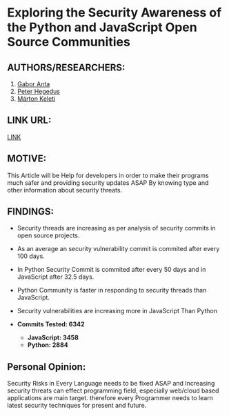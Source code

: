 
# Exploring the Security Awareness of the Python and JavaScript Open Source Communities
## AUTHORS/RESEARCHERS:
1. [Gabor Anta](https://2020.msrconf.org/profile/gaborantal)
2. [Peter Hegedus](https://2020.msrconf.org/profile/peterhegedus)
3. [Márton Keleti](https://2020.msrconf.org/profile/martonkeleti)
## LINK URL:
[LINK](https://2020.msrconf.org/details/msr-2020-mining-challenge/3/Exploring-the-Security-Awareness-of-the-Python-and-JavaScript-Open-Source-Communities)
## MOTIVE:
This Article will be Help for developers in order to make their programs much safer and providing security updates ASAP By knowing type and other information about security threats.
## FINDINGS:
* Security threads are increasing as per analysis of security commits in open source projects.
* As an average an security vulnerability commit is commited after every 100 days.
* In Python Security Commit is commited after every 50 days and in JavaScript after 32.5 days.
* Python Community is faster in responding to security threads than JavaScript.
* Security vulnerabilities are increasing more in JavaScript Than Python

* <b>Commits Tested: 6342</b>
  * <b>JavaScript: 3458</b>
  * <b>Python: 2884</b>
## Personal Opinion:
Security Risks in Every Language needs to be fixed ASAP and Increasing security threats can effect programming field, especially web/cloud based applications are main target. therefore every Programmer needs to learn latest security techniques for present and future.


